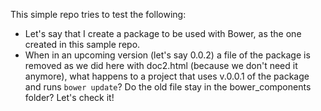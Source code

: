 This simple repo tries to test the following:
- Let's say that I create a package to be used with Bower, as the one created in this sample repo.
- When in an upcoming version (let's say 0.0.2) a file of the package is removed as we did here with doc2.html (because we don't need it anymore), what happens to a project that uses v.0.0.1 of the package and runs `bower update`? Do the old file stay in the bower_components folder? Let's check it!

